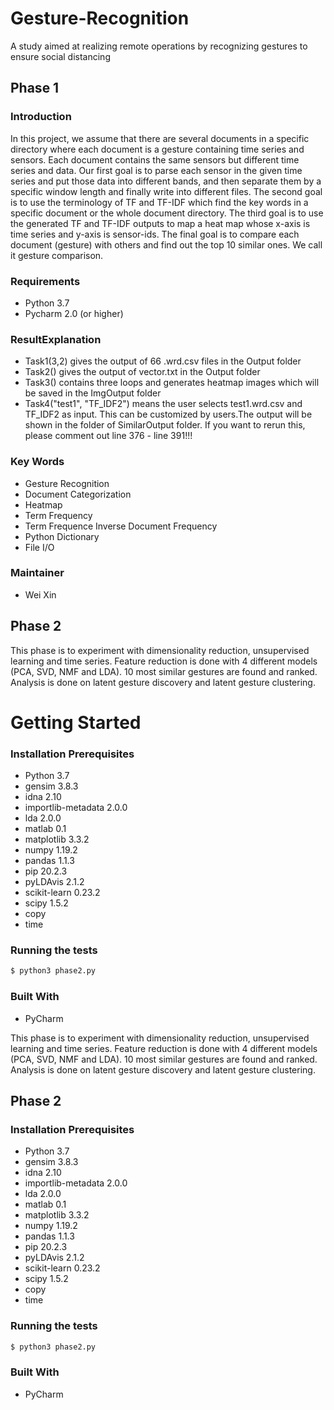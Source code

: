 # Gesture-Recognition
A study aimed at realizing remote operations by recognizing gestures to ensure social distancing

## Phase 1

### Introduction

In this project, we assume that there are several documents in a specific directory where each document is a gesture containing time series and sensors. Each document contains the same sensors but different time series and data. Our first goal is to parse each sensor in the given time series and put those data into different bands, and then separate them by a specific window length and finally write into different files. The second goal is to use the terminology of TF and TF-IDF which find the key words in a specific document or the whole document directory. The third goal is to use the generated TF and TF-IDF outputs to map a heat map whose x-axis is time series and y-axis is sensor-ids. The final goal is to compare each document (gesture) with others and find out the top 10 similar ones. We call it gesture comparison.

### Requirements

- Python 3.7
- Pycharm 2.0 (or higher)

### ResultExplanation

- Task1(3,2) gives the output of 66 .wrd.csv files in the Output folder
- Task2() gives the output of vector.txt in the Output folder
- Task3() contains three loops and generates heatmap images which will be saved in the ImgOutput folder
- Task4("test1", "TF_IDF2") means the user selects test1.wrd.csv and TF_IDF2 as input. This can be customized by users.The output will be shown in the folder of SimilarOutput folder. If you want to rerun this, please comment out line 376 - line 391!!!

### Key Words
- Gesture Recognition
- Document Categorization
- Heatmap
- Term Frequency
- Term Frequence Inverse Document Frequency
- Python Dictionary
- File I/O

### Maintainer
- Wei Xin


## Phase 2

This phase is to experiment with dimensionality reduction, unsupervised learning and time series. Feature reduction is done with 4 different models (PCA, SVD, NMF and LDA). 10 most similar gestures are found and ranked. Analysis is done on latent gesture discovery and latent gesture clustering.

# Getting Started

### Installation Prerequisites

* Python 3.7
* gensim             3.8.3
* idna               2.10
* importlib-metadata 2.0.0
* lda                2.0.0
* matlab             0.1
* matplotlib         3.3.2
* numpy              1.19.2
* pandas             1.1.3
* pip                20.2.3
* pyLDAvis           2.1.2
* scikit-learn       0.23.2
* scipy              1.5.2
* copy
* time

### Running the tests

```sh
$ python3 phase2.py
```

### Built With
* PyCharm

This phase is to experiment with dimensionality reduction, unsupervised learning and time series. Feature reduction is done with 4 different models (PCA, SVD, NMF and LDA). 10 most similar gestures are found and ranked. Analysis is done on latent gesture discovery and latent gesture clustering.

## Phase 2

### Installation Prerequisites

* Python 3.7
* gensim             3.8.3
* idna               2.10
* importlib-metadata 2.0.0
* lda                2.0.0
* matlab             0.1
* matplotlib         3.3.2
* numpy              1.19.2
* pandas             1.1.3
* pip                20.2.3
* pyLDAvis           2.1.2
* scikit-learn       0.23.2
* scipy              1.5.2
* copy
* time

### Running the tests

```sh
$ python3 phase2.py
```

### Built With
* PyCharm
